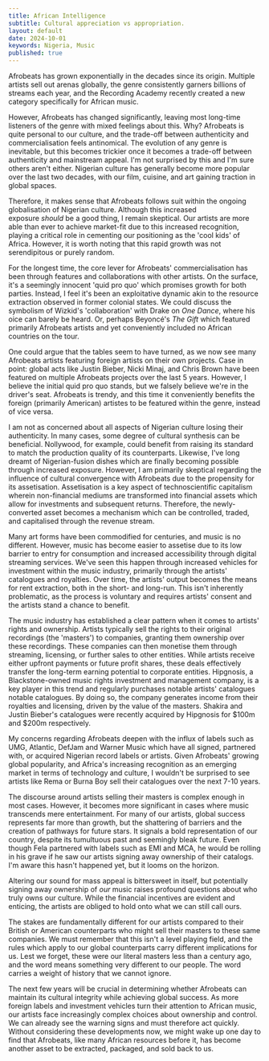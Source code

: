 ```yaml
---
title: African Intelligence
subtitle: Cultural appreciation vs appropriation.
layout: default
date: 2024-10-01
keywords: Nigeria, Music
published: true
---
```


Afrobeats has grown exponentially in the decades since its origin. Multiple artists sell out arenas globally, the genre consistently garners billions of streams each year, and the Recording Academy recently created a new category specifically for African music.

However, Afrobeats has changed significantly, leaving most long-time listeners of the genre with mixed feelings about this. Why? Afrobeats is quite personal to our culture, and the trade-off between authenticity and commercialisation feels antinomical. The evolution of any genre is inevitable, but this becomes trickier once it becomes a trade-off between authenticity and mainstream appeal. I'm not surprised by this and I'm sure others aren't either. Nigerian culture has generally become more popular over the last two decades, with our film, cuisine, and art gaining traction in global spaces.

Therefore, it makes sense that Afrobeats follows suit within the ongoing globalisation of Nigerian culture. Although this increased exposure _should_ be a good thing, I remain skeptical. Our artists are more able than ever to achieve market-fit due to this increased recognition, playing a critical role in cementing our positioning as the 'cool kids' of Africa. However, it is worth noting that this rapid growth was not serendipitous or purely random.

For the longest time, the core lever for Afrobeats' commercialisation has been through features and collaborations with other artists. On the surface, it's a seemingly innocent 'quid pro quo' which promises growth for both parties. Instead, I feel it's been an exploitative dynamic akin to the resource extraction observed in former colonial states. We could discuss the symbolism of Wizkid's 'collaboration' with Drake on _One Dance_, where his oice can barely be heard. Or, perhaps Beyoncé's _The Gift_ which featured primarily Afrobeats artists and yet conveniently included no African countries on the tour.

One could argue that the tables seem to have turned, as we now see many Afrobeats artists featuring foreign artists on their own projects. Case in point: global acts like Justin Bieber, Nicki Minaj, and Chris Brown have been featured on multiple Afrobeats projects over the last 5 years. However, I believe the initial quid pro quo stands, but we falsely believe we're in the driver's seat. Afrobeats is trendy, and this time it conveniently benefits the foreign (primarily American) artistes to be featured within the genre, instead of vice versa.

I am not as concerned about all aspects of Nigerian culture losing their authenticity. In many cases, some degree of cultural synthesis can be beneficial. Nollywood, for example, could benefit from raising its standard to match the production quality of its counterparts. Likewise, I've long dreamt of Nigerian-fusion dishes which are finally becoming possible through increased exposure. However, I am primarily skeptical regarding the influence of cultural convergence with Afrobeats due to the propensity for its assetisation. Assetisation is a key aspect of technoscientific capitalism wherein non-financial mediums are transformed into financial assets which allow for investments and subsequent returns. Therefore, the newly-converted asset becomes a mechanism which can be controlled, traded, and capitalised through the revenue stream.

Many art forms have been commodified for centuries, and music is no different. However, music has become easier to assetise due to its low barrier to entry for consumption and increased accessibility through digital streaming services. We've seen this happen through increased vehicles for investment within the music industry, primarily through the artists' catalogues and royalties. Over time, the artists' output becomes the means for rent extraction, both in the short- and long-run. This isn't inherently problematic, as the process is voluntary and requires artists' consent and the artists stand a chance to benefit.

The music industry has established a clear pattern when it comes to artists' rights and ownership. Artists typically sell the rights to their original recordings (the 'masters') to companies, granting them ownership over these recordings. These companies can then monetise them through streaming, licensing, or further sales to other entities. While artists receive either upfront payments or future profit shares, these deals effectively transfer the long-term earning potential to corporate entities. Hipgnosis, a Blackstone-owned music rights investment and management company, is a key player in this trend and regularly purchases notable artists' catalogues notable catalogues. By doing so, the company generates income from their royalties and licensing, driven by the value of the masters. Shakira and Justin Bieber's catalogues were recently acquired by Hipgnosis for $100m and $200m respectively.

My concerns regarding Afrobeats deepen with the influx of labels such as UMG, Atlantic, DefJam and Warner Music which have all signed, partnered with, or acquired Nigerian record labels or artists. Given Afrobeats' growing global popularity, and Africa's increasing recognition as an emerging market in terms of technology and culture, I wouldn't be surprised to see artists like Rema or Burna Boy sell their catalogues over the next 7-10 years.

The discourse around artists selling their masters is complex enough in most cases. However, it becomes more significant in cases where music transcends mere entertainment. For many of our artists, global success represents far more than growth, but the shattering of barriers and the creation of pathways for future stars. It signals a bold representation of our country, despite its tumultuous past and seemingly bleak future. Even though Fela partnered with labels such as EMI and MCA, he would be rolling in his grave if he saw our artists signing away ownership of their catalogs. I'm aware this hasn't happened yet, but it looms on the horizon.

Altering our sound for mass appeal is bittersweet in itself, but potentially signing away ownership of _our_ music raises profound questions about who truly owns our culture. While the financial incentives are evident and enticing, the artists are obliged to hold onto what we can still call ours.

The stakes are fundamentally different for our artists compared to their British or American counterparts who might sell their masters to these same companies. We must remember that this isn't a level playing field, and the rules which apply to our global counterparts carry different implications for us. Lest we forget, these were our literal masters less than a century ago, and the word means something very different to our people. The word carries a weight of history that we cannot ignore.

The next few years will be crucial in determining whether Afrobeats can maintain its cultural integrity while achieving global success. As more foreign labels and investment vehicles turn their attention to African music, our artists face increasingly complex choices about ownership and control. We can already see the warning signs and must therefore act quickly. Without considering these developments now, we might wake up one day to find that Afrobeats, like many African resources before it, has become another asset to be extracted, packaged, and sold back to us.
